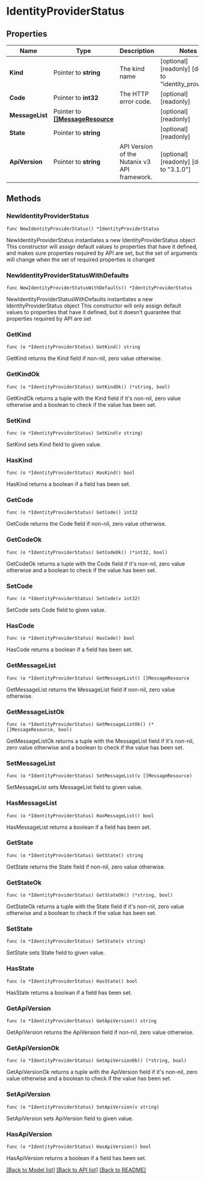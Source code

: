 # IdentityProviderStatus

## Properties

Name | Type | Description | Notes
------------ | ------------- | ------------- | -------------
**Kind** | Pointer to **string** | The kind name | [optional] [readonly] [default to "identity_provider"]
**Code** | Pointer to **int32** | The HTTP error code. | [optional] [readonly] 
**MessageList** | Pointer to [**[]MessageResource**](MessageResource.md) |  | [optional] [readonly] 
**State** | Pointer to **string** |  | [optional] [readonly] 
**ApiVersion** | Pointer to **string** | API Version of the Nutanix v3 API framework. | [optional] [readonly] [default to "3.1.0"]

## Methods

### NewIdentityProviderStatus

`func NewIdentityProviderStatus() *IdentityProviderStatus`

NewIdentityProviderStatus instantiates a new IdentityProviderStatus object
This constructor will assign default values to properties that have it defined,
and makes sure properties required by API are set, but the set of arguments
will change when the set of required properties is changed

### NewIdentityProviderStatusWithDefaults

`func NewIdentityProviderStatusWithDefaults() *IdentityProviderStatus`

NewIdentityProviderStatusWithDefaults instantiates a new IdentityProviderStatus object
This constructor will only assign default values to properties that have it defined,
but it doesn't guarantee that properties required by API are set

### GetKind

`func (o *IdentityProviderStatus) GetKind() string`

GetKind returns the Kind field if non-nil, zero value otherwise.

### GetKindOk

`func (o *IdentityProviderStatus) GetKindOk() (*string, bool)`

GetKindOk returns a tuple with the Kind field if it's non-nil, zero value otherwise
and a boolean to check if the value has been set.

### SetKind

`func (o *IdentityProviderStatus) SetKind(v string)`

SetKind sets Kind field to given value.

### HasKind

`func (o *IdentityProviderStatus) HasKind() bool`

HasKind returns a boolean if a field has been set.

### GetCode

`func (o *IdentityProviderStatus) GetCode() int32`

GetCode returns the Code field if non-nil, zero value otherwise.

### GetCodeOk

`func (o *IdentityProviderStatus) GetCodeOk() (*int32, bool)`

GetCodeOk returns a tuple with the Code field if it's non-nil, zero value otherwise
and a boolean to check if the value has been set.

### SetCode

`func (o *IdentityProviderStatus) SetCode(v int32)`

SetCode sets Code field to given value.

### HasCode

`func (o *IdentityProviderStatus) HasCode() bool`

HasCode returns a boolean if a field has been set.

### GetMessageList

`func (o *IdentityProviderStatus) GetMessageList() []MessageResource`

GetMessageList returns the MessageList field if non-nil, zero value otherwise.

### GetMessageListOk

`func (o *IdentityProviderStatus) GetMessageListOk() (*[]MessageResource, bool)`

GetMessageListOk returns a tuple with the MessageList field if it's non-nil, zero value otherwise
and a boolean to check if the value has been set.

### SetMessageList

`func (o *IdentityProviderStatus) SetMessageList(v []MessageResource)`

SetMessageList sets MessageList field to given value.

### HasMessageList

`func (o *IdentityProviderStatus) HasMessageList() bool`

HasMessageList returns a boolean if a field has been set.

### GetState

`func (o *IdentityProviderStatus) GetState() string`

GetState returns the State field if non-nil, zero value otherwise.

### GetStateOk

`func (o *IdentityProviderStatus) GetStateOk() (*string, bool)`

GetStateOk returns a tuple with the State field if it's non-nil, zero value otherwise
and a boolean to check if the value has been set.

### SetState

`func (o *IdentityProviderStatus) SetState(v string)`

SetState sets State field to given value.

### HasState

`func (o *IdentityProviderStatus) HasState() bool`

HasState returns a boolean if a field has been set.

### GetApiVersion

`func (o *IdentityProviderStatus) GetApiVersion() string`

GetApiVersion returns the ApiVersion field if non-nil, zero value otherwise.

### GetApiVersionOk

`func (o *IdentityProviderStatus) GetApiVersionOk() (*string, bool)`

GetApiVersionOk returns a tuple with the ApiVersion field if it's non-nil, zero value otherwise
and a boolean to check if the value has been set.

### SetApiVersion

`func (o *IdentityProviderStatus) SetApiVersion(v string)`

SetApiVersion sets ApiVersion field to given value.

### HasApiVersion

`func (o *IdentityProviderStatus) HasApiVersion() bool`

HasApiVersion returns a boolean if a field has been set.


[[Back to Model list]](../README.md#documentation-for-models) [[Back to API list]](../README.md#documentation-for-api-endpoints) [[Back to README]](../README.md)



